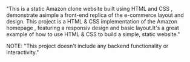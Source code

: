 "This is a static Amazon clone website built using HTML and CSS , demonstrate asimple a front-end replica of the e-commerce layout and design.
 This project  is a HTML & CSS implementation  of the Amazon homepage , featuring a responsiv design and basic layout.It's a great example of how to use HTML & CSS to build a simple, static website."

NOTE:
     "This project doesn't include any backend functionality or interactivity."
